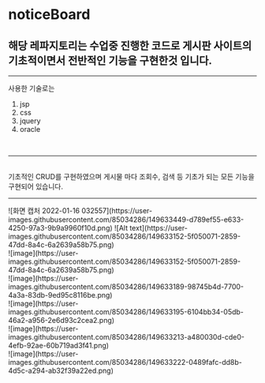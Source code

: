 # noticeBoard
## 해당 레파지토리는 수업중 진행한 코드로 게시판 사이트의 기초적이면서 전반적인 기능을 구현한것 입니다.
___
사용한 기술로는 
1. jsp
2. css
3. jquery
4. oracle
<br>
<hr>
<br>기초적인 CRUD를 구현하였으며 게시물 마다 조회수, 검색 등 기초가 되는 모든 기능을 구현되어 있습니다.
<hr>
![화면 캡처 2022-01-16 032557](https://user-images.githubusercontent.com/85034286/149633449-d789ef55-e633-4250-97a3-9b9a9960f10d.png)
![Alt text](https://user-images.githubusercontent.com/85034286/149633152-5f050071-2859-47dd-8a4c-6a2639a58b75.png)<br>
![image](https://user-images.githubusercontent.com/85034286/149633152-5f050071-2859-47dd-8a4c-6a2639a58b75.png)<br>
![image](https://user-images.githubusercontent.com/85034286/149633189-98745b4d-7700-4a3a-83db-9ed95c8116be.png)<br>
![image](https://user-images.githubusercontent.com/85034286/149633195-6104bb34-05db-46a2-a956-2e6d93c2cea2.png)<br>
![image](https://user-images.githubusercontent.com/85034286/149633213-a480030d-cde0-4efb-92ae-60b719ad3f41.png)<br>
![image](https://user-images.githubusercontent.com/85034286/149633222-0489fafc-dd8b-4d5c-a294-ab32f39a22ed.png)<br>

